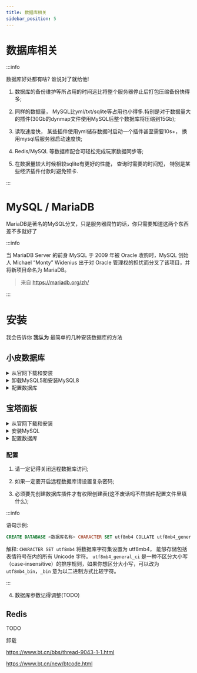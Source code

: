 ```yaml
---
title: 数据库相关
sidebar_position: 5
---
```


# 数据库相关

:::info

数据库好处都有啥? 谁说对了就给他!

1. 数据库的备份维护等所占用的时间远比将整个服务器停止后打包压缩备份快得多;

2. 同样的数据量， MySQL比yml/txt/sqlite等占用也小得多.特别是对于数据量大的插件(30Gb的dynmap文件使用MySQL后整个数据库将压缩到15Gb);

3. 读取速度快， 某些插件使用yml储存数据时启动一个插件甚至需要10s+， 换用mysql后服务器启动速度快;

4. Redis/MySQL 等数据库配合可轻松完成玩家数据同步等;

5. 在数据量较大时候相较sqlite有更好的性能， 查询时需要的时间短， 特别是某些经济插件付款时避免顿卡.

:::
# MySQL / MariaDB

MariaDB是著名的MySQL分叉，只是服务器腐竹的话，你只需要知道这两个东西差不多就好了

:::info

当 MariaDB Server 的前身 MySQL 于 2009 年被 Oracle 收购时，MySQL 创始人 Michael “Monty” Widenius 出于对 Oracle 管理权的担忧而分叉了该项目，并将新项目命名为 MariaDB。

> 来自 https://mariadb.org/zh/

:::

# 安装

我会告诉你 **我认为** 最简单的几种安装数据库的方法

## 小皮数据库

<details>
  <summary>从官网下载和安装</summary>

![](_images/数据库相关/1.png)

![](_images/数据库相关/2.png)

![](_images/数据库相关/3.png)

![](_images/数据库相关/4.png)

![](_images/数据库相关/5.png)

![](_images/数据库相关/6.png)

</details>

<details>
  <summary>卸载MySQL5和安装MySQL8</summary>

MySQL5 版本太低了，很多插件需要更高版本的，装MySQL8就够用了

![](_images/数据库相关/7.png)

![](_images/数据库相关/8.png)

</details>

<details>
  <summary>配置数据库</summary>

安装好后在首页启动 MySQL

![](_images/数据库相关/9.png)

更改root账户的密码

:::danger

不要设置过于简单的密码！

尤其是你打算把数据库开到公网，**绝对不要**设置过于简单的密码！

**这真的很严重**

:::

![](_images/数据库相关/10.png)

![](_images/数据库相关/11.png)

然后你就可以建数据库了，建好之后把你填这里的信息填到插件的配置文件里

</details>

## 宝塔面板

<details>
  <summary>从官网下载和安装</summary>

![](_images/数据库相关/12.png)

![](_images/数据库相关/13.png)

![](_images/数据库相关/14.png)

![](_images/数据库相关/15.png)

![](_images/数据库相关/16.png)

![](_images/数据库相关/17.png)

![](_images/数据库相关/18.png)

![](_images/数据库相关/19.png)

宝塔面板是必须要绑定账号的

按照提示去做

![](_images/数据库相关/20.png)

全 x 掉，一个都不需要装

![](_images/数据库相关/21.png)

</details>

<details>
  <summary>安装MySQL</summary>

![](_images/数据库相关/22.png)

![](_images/数据库相关/23.png)

![](_images/数据库相关/24.png)

</details>

<details>
  <summary>配置数据库</summary>

TODO

</details>

### 配置

1. 请一定记得关闭远程数据库访问;

2. 如果一定要开启远程数据库请设置复杂密码;

3. 必须要先创建数据库插件才有权限创建表(这不废话吗不然插件配置文件里填什么);

:::info

语句示例:

```sql
CREATE DATABASE <数据库名称> CHARACTER SET utf8mb4 COLLATE utf8mb4_general_ci;
```
解释: `CHARACTER SET utf8mb4` 将数据库字符集设置为 utf8mb4， 能够存储包括表情符号在内的所有 Unicode 字符。 `utf8mb4_general_ci` 是一种不区分大小写（case-insensitive）的排序规则，如果你想区分大小写，可以改为 `utf8mb4_bin`，`_bin` 意为以二进制方式比较字符。

:::

4. 数据库参数记得调整(TODO)

## Redis

TODO




卸载

https://www.bt.cn/bbs/thread-9043-1-1.html

https://www.bt.cn/new/btcode.html
